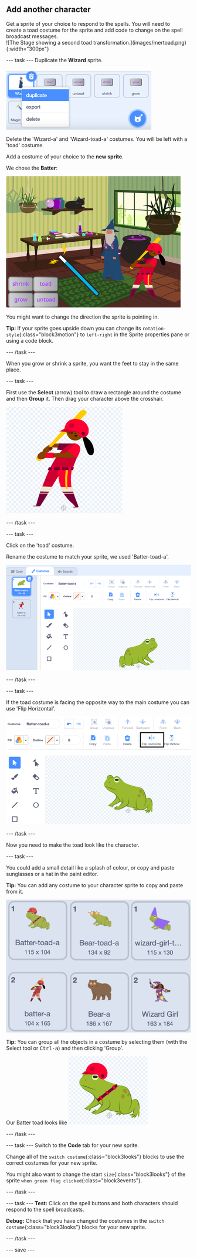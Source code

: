 ## Add another character

<div style="display: flex; flex-wrap: wrap">
<div style="flex-basis: 200px; flex-grow: 1; margin-right: 15px;">
Get a sprite of your choice to respond to the spells. You will need to create a toad costume for the sprite and add code to change on the spell broadcast messages.
</div>
<div>
![The Stage showing a second toad transformation.](images/mertoad.png){:width="300px"}
</div>
</div>


--- task ---
Duplicate the **Wizard** sprite. 

![](images/duplicate-wizard.png)

Delete the 'Wizard-a' and 'Wizard-toad-a' costumes. You will be left with a 'toad' costume.

Add a costume of your choice to the **new sprite**. 

We chose the **Batter**:

![](images/batter-on-stage.png)

You might want to change the direction the sprite is pointing in. 

**Tip:** If your sprite goes upside down you can change its `rotation-style`{:class="block3motion"} to `left-right` in the Sprite properties pane or using a code block.

--- /task ---

When you grow or shrink a sprite, you want the feet to stay in the same place.

--- task ---

First use the **Select** (arrow) tool to draw a rectangle around the costume and then **Group** it. Then drag your character above the crosshair.

![](images/character2-crosshair.png)

--- /task ---

--- task ---

Click on the 'toad' costume.

Rename the costume to match your sprite, we used 'Batter-toad-a'.

![](images/batter-toad-a-added.png)

--- /task ---

--- task ---

If the toad costume is facing the opposite way to the main costume you can use 'Flip Horizontal'.

![](images/flip-horizontal.png)

--- /task ---

Now you need to make the toad look like the character. 

--- task ---

You could add a small detail like a splash of colour, or copy and paste sunglasses or a hat in the paint editor.

**Tip:** You can add any costume to your character sprite to copy and paste from it. 

![](images/editing-options.png)

**Tip:** You can group all the objects in a costume by selecting them (with the Select tool or <kbd>
Ctrl-a</kbd>) and then clicking 'Group'.

Our Batter toad looks like
![](images/batter-toad.png)

--- /task ---

--- task ---
Switch to the **Code** tab for your new sprite.

Change all of the `switch costume`{:class="block3looks"} blocks to use the correct costumes for your new sprite.

You might also want to change the start `size`{:class="block3looks"} of the sprite `when green flag clicked`{:class="block3events"}.

--- /task ---

--- task ---
**Test:** Click on the spell buttons and both characters should respond to the spell broadcasts.

**Debug:** Check that you have changed the costumes in the `switch costume`{:class="block3looks"} blocks for your new sprite.

--- /task ---

--- save ---